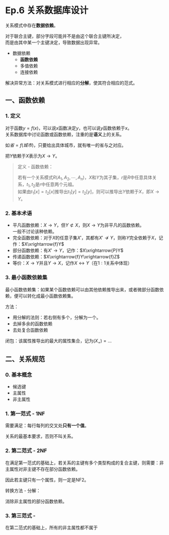 # Ep.6 关系数据库设计

关系模式中存在**数据依赖**。

对于联合主键，部分字段可能并不是由这个联合主键所决定，  
而是由其中某一个主键决定，导致数据出现异常。

* 数据依赖
  * **函数依赖**
  * 多值依赖
  * 连接依赖

解决异常方法：对关系模式进行相应的**分解**，使其符合相应的范式。

## 一、函数依赖

### 1. 定义

对于函数$y=f(x)$，可以说$x$函数决定$y$，也可以说$y$函数依赖于$x$。  
关系数据库中讨论函数或函数依赖，注重的是**语义**上的关系。

如$省=f(城市)$，只要给出具体城市，就有唯一的省与之对应。

把$Y$依赖于$X$表示为$X\to Y$。

> 定义 - 函数依赖：
>
> 若有一个关系模式$R(A_1,A_2,\cdots,A_n)$，$X$和$Y$为其子集，$r$是$R$中任意具体关系，$t_1,t_2$是$r$中任意两个元祖。  
> 如果由$t_1[x]=t_2[x]$推导出$t_1[y]=t_2[y]$，则可以推导出$Y$依赖于$X$，即$X\to Y$。

### 2. 基本术语

* 平凡函数依赖：$X\to Y$，但$Y\not\subset X$，则$X\to Y$为非平凡的函数依赖。  
  一般不讨论该种依赖。
* 完全函数依赖：对于$X$的任意子集$X'$，其都有$X'\not\to Y$，则称$Y$完全依赖于$X$，记作：$X\xrightarrow{f}Y$
* 部分函数依赖：有$X'\to Y$，记作：$X\xrightarrow{P}Y$
* 传递函数依赖：$X\xrightarrow{f}Y\xrightarrow{f}Z$
* 等价：$X\to Y$并且$Y\to X$，记作$X\leftrightarrow Y$（在$1:1$关系中体现）

### 3. 最小函数依赖集

最小函数依赖集：如果某个函数依赖可以由其他依赖推导出来，或者微部分函数依赖，便可以转化成最小函数依赖集。

方法：

* 用分解的法则：若右侧有多个，分解为一个。
* 去掉多余的函数依赖
* 去处复合函数依赖

闭包：该属性推导出的最大的属性集合，记为$(X_{+})=...$

## 二、关系规范

### 0. 基本概念

* 候选键
* 主属性
* 非主属性

### 1. 第一范式 - 1NF

需要满足：每行每列的交叉处**只有一个值**。

关系的最基本要求，否则不叫关系。

### 2. 第二范式 - 2NF

在满足第一范式的基础上，若关系的主键有多个类型构成的复合主键，则需要：非主属性对非主键不存在部分函数依赖。

因此若主键只有一个属性，则一定是NF2。

转换方法 - 分解：  


消除非主属性的部分函数依赖。

### 3. 第三范式 - 

在第二范式的基础上，所有的非主属性都不属于